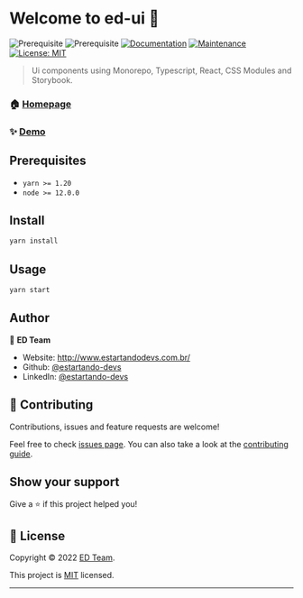 # Welcome to ed-ui 👋
![Prerequisite](https://img.shields.io/badge/yarn-%3E%3D%201.20-blue.svg)
![Prerequisite](https://img.shields.io/badge/node-%3E%3D%2012.0.0-blue.svg)
[![Documentation](https://img.shields.io/badge/documentation-yes-brightgreen.svg)](https://github.com/estartando-devs/ed-ui#readme)
[![Maintenance](https://img.shields.io/badge/Maintained%3F-yes-green.svg)](https://github.com/estartando-devs/ed-ui/graphs/commit-activity)
[![License: MIT](https://img.shields.io/github/license/estartando-devs/ed-ui)](https://github.com/estartando-devs/ed-ui/blob/master/LICENSE)

> Ui components using Monorepo, Typescript, React, CSS Modules and Storybook.

### 🏠 [Homepage](https://github.com/estartando-devs/ed-ui#readme)

### ✨ [Demo](estartando-devs.github.io/ed-ui)

## Prerequisites

- `yarn >= 1.20`
- `node >= 12.0.0`

## Install

```sh
yarn install
```

## Usage

```sh
yarn start
```

## Author

👤 **ED Team**

* Website: http://www.estartandodevs.com.br/
* Github: [@estartando-devs](https://github.com/estartando-devs)
* LinkedIn: [@estartando-devs](https://linkedin.com/in/estartando-devs)

## 🤝 Contributing

Contributions, issues and feature requests are welcome!

Feel free to check [issues page](https://github.com/estartando-devs/ed-ui/issues). You can also take a look at the [contributing guide](https://github.com/estartando-devs/ed-ui/blob/master/CONTRIBUTING.md).

## Show your support

Give a ⭐️ if this project helped you!


## 📝 License

Copyright © 2022 [ED Team](https://github.com/estartando-devs).

This project is [MIT](https://github.com/estartando-devs/ed-ui/blob/master/LICENSE) licensed.

***
